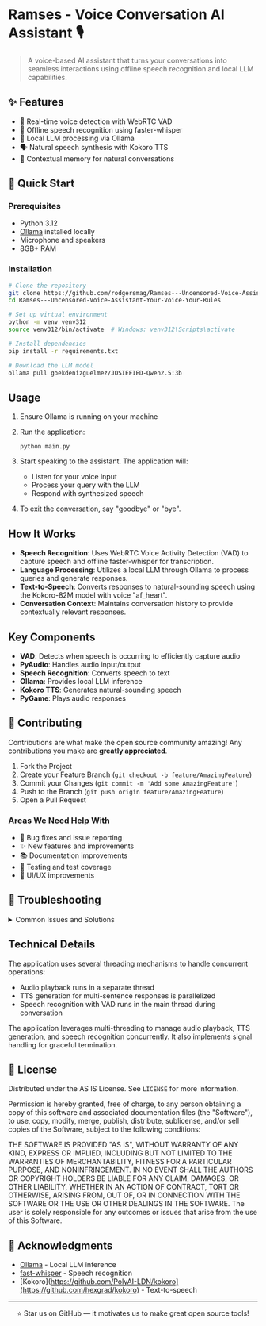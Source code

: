 # Ramses - Voice Conversation AI Assistant 🎙️

> A voice-based AI assistant that turns your conversations into seamless interactions using offline speech recognition and local LLM capabilities.

## ✨ Features

- 🎤 Real-time voice detection with WebRTC VAD
- 🤖 Offline speech recognition using faster-whisper
- 🧠 Local LLM processing via Ollama
- 🗣️ Natural speech synthesis with Kokoro TTS
- 💭 Contextual memory for natural conversations

## 🚀 Quick Start

### Prerequisites

- Python 3.12
- [Ollama](https://ollama.ai) installed locally
- Microphone and speakers
- 8GB+ RAM

### Installation

```bash
# Clone the repository
git clone https://github.com/rodgersmag/Ramses---Uncensored-Voice-Assistant-Your-Voice-Your-Rules
cd Ramses---Uncensored-Voice-Assistant-Your-Voice-Your-Rules

# Set up virtual environment
python -m venv venv312
source venv312/bin/activate  # Windows: venv312\Scripts\activate

# Install dependencies
pip install -r requirements.txt

# Download the LLM model
ollama pull goekdenizguelmez/JOSIEFIED-Qwen2.5:3b
```

## Usage

1. Ensure Ollama is running on your machine

2. Run the application:
   ```
   python main.py
   ```

3. Start speaking to the assistant. The application will:
   - Listen for your voice input
   - Process your query with the LLM
   - Respond with synthesized speech

4. To exit the conversation, say "goodbye" or "bye".

## How It Works

- **Speech Recognition**: Uses WebRTC Voice Activity Detection (VAD) to capture speech and offline faster-whisper for transcription.
- **Language Processing**: Utilizes a local LLM through Ollama to process queries and generate responses.
- **Text-to-Speech**: Converts responses to natural-sounding speech using the Kokoro-82M model with voice "af_heart".
- **Conversation Context**: Maintains conversation history to provide contextually relevant responses.

## Key Components

- **VAD**: Detects when speech is occurring to efficiently capture audio
- **PyAudio**: Handles audio input/output
- **Speech Recognition**: Converts speech to text
- **Ollama**: Provides local LLM inference
- **Kokoro TTS**: Generates natural-sounding speech
- **PyGame**: Plays audio responses

## 🤝 Contributing

Contributions are what make the open source community amazing! Any contributions you make are **greatly appreciated**.

1. Fork the Project
2. Create your Feature Branch (`git checkout -b feature/AmazingFeature`)
3. Commit your Changes (`git commit -m 'Add some AmazingFeature'`)
4. Push to the Branch (`git push origin feature/AmazingFeature`)
5. Open a Pull Request

### Areas We Need Help With

- 🐛 Bug fixes and issue reporting
- ✨ New features and improvements
- 📚 Documentation improvements
- 🧪 Testing and test coverage
- 🎨 UI/UX improvements

## 🔧 Troubleshooting

<details>
<summary>Common Issues and Solutions</summary>

- **Microphone not working?** Check your system's audio input settings
- **LLM not responding?** Ensure Ollama is running with `ollama serve`
- **Speech recognition issues?** Try a quieter environment
- **TTS problems?** Verify Kokoro model installation

</details>

## Technical Details

The application uses several threading mechanisms to handle concurrent operations:
- Audio playback runs in a separate thread
- TTS generation for multi-sentence responses is parallelized
- Speech recognition with VAD runs in the main thread during conversation

The application leverages multi-threading to manage audio playback, TTS generation, and speech recognition concurrently. It also implements signal handling for graceful termination.

## 📜 License

Distributed under the AS IS License. See `LICENSE` for more information.

Permission is hereby granted, free of charge, to any person obtaining a copy of this software and associated documentation files (the "Software"), to use, copy, modify, merge, publish, distribute, sublicense, and/or sell copies of the Software, subject to the following conditions:

THE SOFTWARE IS PROVIDED "AS IS", WITHOUT WARRANTY OF ANY KIND, EXPRESS OR IMPLIED, INCLUDING BUT NOT LIMITED TO THE WARRANTIES OF MERCHANTABILITY, FITNESS FOR A PARTICULAR PURPOSE, AND NONINFRINGEMENT. IN NO EVENT SHALL THE AUTHORS OR COPYRIGHT HOLDERS BE LIABLE FOR ANY CLAIM, DAMAGES, OR OTHER LIABILITY, WHETHER IN AN ACTION OF CONTRACT, TORT OR OTHERWISE, ARISING FROM, OUT OF, OR IN CONNECTION WITH THE SOFTWARE OR THE USE OR OTHER DEALINGS IN THE SOFTWARE. The user is solely responsible for any outcomes or issues that arise from the use of this Software.



## 🙏 Acknowledgments

- [Ollama](https://ollama.ai) - Local LLM inference
- [fast-whisper](https://github.com/guillaumekln/faster-whisper) - Speech recognition
- [Kokoro](https://github.com/PolyAI-LDN/kokoro](https://github.com/hexgrad/kokoro) - Text-to-speech

---

<div align="center">

⭐ Star us on GitHub — it motivates us to make great open source tools!

</div>
